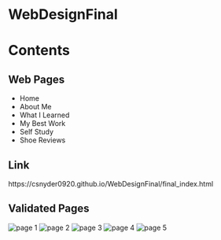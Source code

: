 # WebDesignFinal
<h1>Contents</h1>
<h2>Web Pages</h2>
<ul>
  <li>Home</li>
  <li>About Me</li>
  <li>What I Learned</li>
  <li>My Best Work</li>
  <li>Self Study</li>
  <li>Shoe Reviews</li>
</ul>
<h2>Link</h2>
https://csnyder0920.github.io/WebDesignFinal/final_index.html

<h2>Validated Pages</h2>
<img src="Images/Final_Index.html(Validated).png" alt="page 1">
<img src="" alt="page 2">
<img src="" alt="page 3">
<img src="" alt="page 4">
<img src="" alt="page 5">
